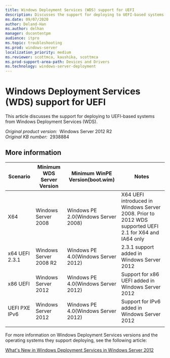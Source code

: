 ```yaml
---
title: Windows Deployment Services (WDS) support for UEFI
description: Discusses the support for deploying to UEFI-based systems from Windows Deployment Services (WDS).
ms.date: 09/07/2020
author: Deland-Han
ms.author: delhan
manager: dscontentpm
audience: itpro
ms.topic: troubleshooting
ms.prod: windows-server
localization_priority: medium
ms.reviewer: scottmca, kaushika, scottmca
ms.prod-support-area-path: Devices and Drivers
ms.technology: windows-server-deployment
---
```

# Windows Deployment Services (WDS) support for UEFI

This article discusses the support for deploying to UEFI-based systems from Windows Deployment Services (WDS).

_Original product version:_ &nbsp;Windows Server 2012 R2  
_Original KB number:_ &nbsp;2938884

## More information

| Scenario| Minimum WDS Server Version| Minimum WinPE Version(boot.wim)| Notes |
|---|---|---|---|
|X64|Windows Server 2008|Windows PE 2.0(Windows Server 2008)|X64 UEFI introduced in Windows Server 2008. Prior to 2012 WDS supported UEFI 2.1 for X64 and IA64 only|
|x64 UEFI 2.3.1|Windows Server 2008 R2|Windows PE 4.0(Windows Server 2012)|2.3.1 support added in Windows Server 2012|
|x86 UEFI|Windows Server 2012|Windows PE 4.0(Windows Server 2012)|Support for x86 UEFI added in Windows Server 2012|
|UEFI PXE IPv6|Windows Server 2012|Windows PE 4.0(Windows Server 2012)|Support for IPv6 added in Windows Server 2012|
|||||

For more information on Windows Deployment Services versions and the operating systems they support deploying, see the following article:

[What's New in Windows Deployment Services in Windows Server 2012](https://technet.microsoft.com/library/hh974416.aspx)
